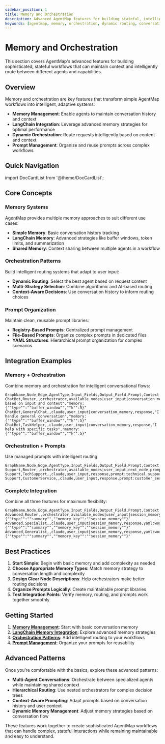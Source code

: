 ```yaml
---
sidebar_position: 1
title: Memory and Orchestration
description: Advanced AgentMap features for building stateful, intelligent workflows with dynamic routing and context management
keywords: [agentmap, memory, orchestration, dynamic routing, conversation management, prompt management]
---
```


# Memory and Orchestration

This section covers AgentMap's advanced features for building sophisticated, stateful workflows that can maintain context and intelligently route between different agents and capabilities.

## Overview

Memory and orchestration are key features that transform simple AgentMap workflows into intelligent, adaptive systems:

- **Memory Management**: Enable agents to maintain conversation history and context
- **LangChain Integration**: Leverage advanced memory strategies for optimal performance
- **Dynamic Orchestration**: Route requests intelligently based on content and context
- **Prompt Management**: Organize and reuse prompts across complex workflows

## Quick Navigation

import DocCardList from '@theme/DocCardList';

<DocCardList />

## Core Concepts

### Memory Systems
AgentMap provides multiple memory approaches to suit different use cases:

- **Simple Memory**: Basic conversation history tracking
- **LangChain Memory**: Advanced strategies like buffer windows, token limits, and summarization
- **Shared Memory**: Context sharing between multiple agents in a workflow

### Orchestration Patterns
Build intelligent routing systems that adapt to user input:

- **Dynamic Routing**: Select the best agent based on request content
- **Multi-Strategy Selection**: Combine algorithmic and AI-based routing
- **Context-Aware Decisions**: Use conversation history to inform routing choices

### Prompt Organization
Maintain clean, reusable prompt libraries:

- **Registry-Based Prompts**: Centralized prompt management
- **File-Based Prompts**: Organize complex prompts in dedicated files
- **YAML Structures**: Hierarchical prompt organization for complex scenarios

## Integration Examples

### Memory + Orchestration
Combine memory and orchestration for intelligent conversational flows:

```csv
GraphName,Node,Edge,AgentType,Input_Fields,Output_Field,Prompt,Context
ChatBot,Router,,orchestrator,available_nodes|user_input|conversation_memory,next_node,"Route based on input and context","memory:{""type"":""buffer_window"",""k"":5}"
ChatBot,GeneralChat,,claude,user_input|conversation_memory,response,"I handle general conversation","memory:{""type"":""buffer_window"",""k"":5}"
ChatBot,TaskHelper,,claude,user_input|conversation_memory,response,"I help with specific tasks","memory:{""type"":""buffer_window"",""k"":5}"
```

### Orchestration + Prompts
Use managed prompts with intelligent routing:

```csv
GraphName,Node,Edge,AgentType,Input_Fields,Output_Field,Prompt,Context
Support,Router,,orchestrator,available_nodes|user_input,next_node,prompt:router_instructions,
Support,TechSupport,,claude,user_input,response,prompt:technical_support,
Support,CustomerService,,claude,user_input,response,prompt:customer_service,
```

### Complete Integration
Combine all three features for maximum flexibility:

```csv
GraphName,Node,Edge,AgentType,Input_Fields,Output_Field,Prompt,Context
Advanced,Router,,orchestrator,available_nodes|user_input|session_memory,next_node,yaml:workflows.yaml#routing.intelligent,"memory:{""type"":""summary"",""memory_key"":""session_memory""}"
Advanced,Specialist,,claude,user_input|session_memory,response,yaml:workflows.yaml#responses.specialist,"memory:{""type"":""summary"",""memory_key"":""session_memory""}"
Advanced,Generalist,,claude,user_input|session_memory,response,yaml:workflows.yaml#responses.generalist,"memory:{""type"":""summary"",""memory_key"":""session_memory""}"
```

## Best Practices

1. **Start Simple**: Begin with basic memory and add complexity as needed
2. **Choose Appropriate Memory Types**: Match memory strategy to conversation length and complexity
3. **Design Clear Node Descriptions**: Help orchestrators make better routing decisions
4. **Organize Prompts Logically**: Create maintainable prompt libraries
5. **Test Integration Points**: Verify memory, routing, and prompts work together smoothly

## Getting Started

1. **[Memory Management](./memory-management)**: Start with basic conversation memory
2. **[LangChain Memory Integration](./langchain-memory-integration)**: Explore advanced memory strategies
3. **[Orchestration Patterns](./orchestration)**: Add intelligent routing to your workflows
4. **[Prompt Management](./prompt-management)**: Organize your prompts for reusability

## Advanced Patterns

Once you're comfortable with the basics, explore these advanced patterns:

- **Multi-Agent Conversations**: Orchestrate between specialized agents while maintaining shared context
- **Hierarchical Routing**: Use nested orchestrators for complex decision trees
- **Context-Aware Prompting**: Adapt prompts based on conversation history and user context
- **Dynamic Memory Management**: Adjust memory strategies based on conversation flow

These features work together to create sophisticated AgentMap workflows that can handle complex, stateful interactions while remaining maintainable and easy to understand.
